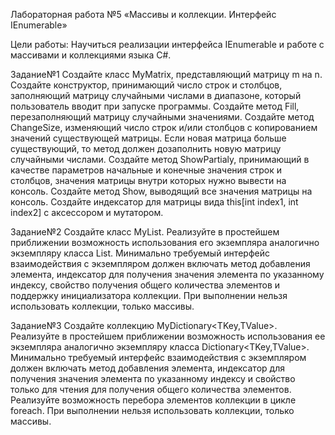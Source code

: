 Лабораторная работа №5
«Массивы и коллекции. Интерфейс IEnumerable»

Цели работы:
Научиться реализации интерфейса IEnumerable и работе с массивами и коллекциями языка C#.

Задание№1
Создайте класс MyMatrix, представляющий матрицу m на n.
Создайте конструктор, принимающий число строк и столбцов, заполняющий матрицу случайными числами в диапазоне, который пользователь вводит при запуске программы.
Создайте метод Fill, перезаполняющий матрицу случайными значениями.
Создайте метод ChangeSize, изменяющий число строк и/или столбцов с копированием значений существующей матрицы. Если новая матрица больше существующий, то метод должен дозаполнить новую матрицу случайными числами.
Создайте метод ShowPartialy, принимающий в качестве параметров начальные и конечные значения строк и столбцов, значения матрицы внутри которых нужно вывести на консоль.
Создайте метод Show, выводящий все значения матрицы на консоль.
Создайте индексатор для матрицы вида this[int index1, int index2] с аксессором и мутатором.

Задание№2
Создайте класс MyList<T>.
Реализуйте в простейшем приближении возможность использования его экземпляра аналогично экземпляру класса List<T>.
Минимально требуемый интерфейс взаимодействия с экземпляром должен включать метод добавления элемента, индексатор для получения значения элемента по указанному индексу, свойство получения общего количества элементов и поддержку инициализатора коллекции.
При выполнении нельзя использовать коллекции, только массивы.

Задание№3
Создайте коллекцию MyDictionary<TKey,TValue>.
Реализуйте в простейшем приближении возможность использования ее экземпляра аналогично экземпляру класса Dictionary<TKey,TValue>.
Минимально требуемый интерфейс взаимодействия с экземпляром должен включать метод добавления элемента, индексатор для получения значения элемента по указанному индексу и свойство только для чтения для получения общего количества элементов.
Реализуйте возможность перебора элементов коллекции в цикле foreach. При выполнении нельзя использовать коллекции, только массивы.
